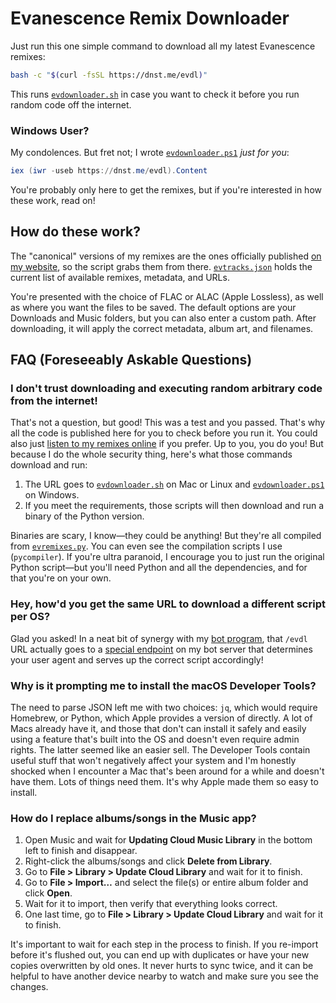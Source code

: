 # Evanescence Remix Downloader

Just run this one simple command to download all my latest Evanescence remixes:
```bash
bash -c "$(curl -fsSL https://dnst.me/evdl)"
```

This runs [`evdownloader.sh`](evdownloader.sh) in case you want to check it before you run random code off the internet.

### Windows User?

My condolences. But fret not; I wrote [`evdownloader.ps1`](evdownloader.ps1) *just for you*:

```ps1
iex (iwr -useb https://dnst.me/evdl).Content
```

You're probably only here to get the remixes, but if you're interested in how these work, read on!

## How do these work?

The "canonical" versions of my remixes are the ones officially published [on my website](https://music.dannystewart.com/evanescence/), so the script grabs them from there. [`evtracks.json`](evtracks.json) holds the current list of available remixes, metadata, and URLs.

You're presented with the choice of FLAC or ALAC (Apple Lossless), as well as where you want the files to be saved. The default options are your Downloads and Music folders, but you can also enter a custom path. After downloading, it will apply the correct metadata, album art, and filenames.

## FAQ (Foreseeably Askable Questions)

### I don't trust downloading and executing random arbitrary code from the internet!

That's not a question, but good! This was a test and you passed. That's why all the code is published here for you to check before you run it. You could also just [listen to my remixes online](https://music.dannystewart.com/evanescence/) if you prefer. Up to you, you do you! But because I do the whole security thing, here's what those commands download and run:

1. The URL goes to [`evdownloader.sh`](evdownloader.sh) on Mac or Linux and [`evdownloader.ps1`](evdownloader.ps1) on Windows.
2. If you meet the requirements, those scripts will then download and run a binary of the Python version.

Binaries are scary, I know—they could be anything! But they're all compiled from [`evremixes.py`](evremixes.py). You can even see the compilation scripts I use (`pycompiler`). If you're ultra paranoid, I encourage you to just run the original Python script—but you'll need Python and all the dependencies, and for that you're on your own.

### Hey, how'd you get the same URL to download a different script per OS?

Glad you asked! In a neat bit of synergy with my [bot program](https://gitlab.dannystewart.com/danny/telegram-bots), that `/evdl` URL actually goes to a [special endpoint](https://gitlab.dannystewart.com/danny/telegram-bots/-/blob/main/app/startup/bots.py?ref_type=heads#L94) on my bot server that determines your user agent and serves up the correct script accordingly!

### Why is it prompting me to install the macOS Developer Tools?

The need to parse JSON left me with two choices: `jq`, which would require Homebrew, or Python, which Apple provides a version of directly. A lot of Macs already have it, and those that don't can install it safely and easily using a feature that's built into the OS and doesn't even require admin rights. The latter seemed like an easier sell. The Developer Tools contain useful stuff that won't negatively affect your system and I'm honestly shocked when I encounter a Mac that's been around for a while and doesn't have them. Lots of things need them. It's why Apple made them so easy to install.

### How do I replace albums/songs in the Music app?

1. Open Music and wait for **Updating Cloud Music Library** in the bottom left to finish and disappear.
2. Right-click the albums/songs and click **Delete from Library**.
3. Go to **File > Library > Update Cloud Library** and wait for it to finish.
4. Go to **File > Import…** and select the file(s) or entire album folder and click **Open**.
5. Wait for it to import, then verify that everything looks correct.
6. One last time, go to **File > Library > Update Cloud Library** and wait for it to finish.

It's important to wait for each step in the process to finish. If you re-import before it's flushed out, you can end up with duplicates or have your new copies overwritten by old ones. It never hurts to sync twice, and it can be helpful to have another device nearby to watch and make sure you see the changes.
